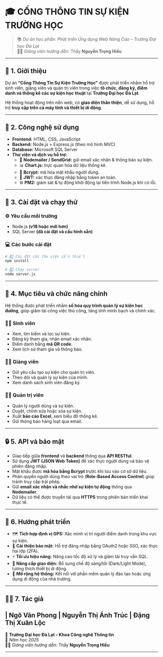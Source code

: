 # 🎓 CỔNG THÔNG TIN SỰ KIỆN TRƯỜNG HỌC

> 📚 *Dự án học phần: Phát triển Ứng dụng Web Nâng Cao – Trường Đại học Đà Lạt*  
> 👨‍🏫 *Giảng viên hướng dẫn:* Thầy **Nguyễn Trọng Hiếu**

---

## 🚀 1. Giới thiệu

Dự án **“Cổng Thông Tin Sự Kiện Trường Học”** được phát triển nhằm hỗ trợ sinh viên, giảng viên và quản trị viên trong việc **tổ chức, đăng ký, điểm danh và thống kê các sự kiện học thuật** tại **Trường Đại học Đà Lạt**.

Hệ thống hoạt động trên nền web, có **giao diện thân thiện**, dễ sử dụng, hỗ trợ **truy cập trên cả máy tính và thiết bị di động**.

---

## 🧩 2. Công nghệ sử dụng

- **Frontend:** HTML, CSS, JavaScript  
- **Backend:** Node.js + Express.js (theo mô hình MVC)  
- **Database:** Microsoft SQL Server  
- **Thư viện và dịch vụ hỗ trợ:**
  - 📧 **Nodemailer / SendGrid:** gửi email xác nhận & thông báo sự kiện.  
  - 📊 **Chart.js:** trực quan hóa dữ liệu thống kê.  
  - 🔐 **Bcrypt:** mã hóa mật khẩu người dùng.  
  - 🪪 **JWT:** xác thực đăng nhập bằng token an toàn.  
  - ⚙️ **PM2:** giám sát & tự động khởi động lại tiến trình Node.js khi có lỗi.

---

## 🧰 3. Cài đặt và chạy thử

### ⚙️ Yêu cầu môi trường
- Node.js **(v18 hoặc mới hơn)**  
- SQL Server **(đã cài đặt và cấu hình sẵn)**  

### 💻 Các bước cài đặt
```bash
# 1️⃣ Cài đặt các thư viện cần thiết
npm install

# 2️⃣ Chạy server
node server.js
 ```
---
## 🎯 4. Mục tiêu và chức năng chính

Hệ thống được phát triển nhằm **số hóa quy trình quản lý sự kiện học đường**, giúp giảm tải công việc thủ công, tăng tính minh bạch và chính xác.

### 👩‍🎓 Sinh viên
- Xem, tìm kiếm và lọc sự kiện.  
- Đăng ký tham gia, nhận email xác nhận.  
- Điểm danh bằng **mã QR code**.  
- Xem lịch sử tham gia và thông báo.

### 👨‍🏫 Giảng viên
- Gửi yêu cầu tạo sự kiện cho quản trị viên.  
- Theo dõi và quản lý sự kiện của mình.  
- Xem danh sách sinh viên đăng ký.

### 🧑‍💼 Quản trị viên
- Quản lý người dùng và sự kiện.  
- Duyệt, chỉnh sửa hoặc xóa sự kiện.  
- Xuất **báo cáo Excel**, xem biểu đồ thống kê.  
- Gửi thông báo hàng loạt qua email.  

---

## 🔒 5. API và bảo mật

- Giao tiếp giữa **frontend** và **backend** thông qua **API RESTful**.  
- Sử dụng **JWT (JSON Web Token)** để xác thực người dùng và bảo vệ phiên đăng nhập.  
- Mật khẩu được **mã hóa bằng Bcrypt** trước khi lưu vào cơ sở dữ liệu.  
- Phân quyền người dùng theo vai trò (**Role-Based Access Control**) giúp tránh truy cập trái phép.  
- Gửi **email xác nhận và nhắc nhở sự kiện tự động** thông qua **Nodemailer**.  
- Dữ liệu có thể được truyền tải qua **HTTPS** trong phiên bản triển khai thực tế.

---

## 🧭 6. Hướng phát triển

- 🗺️ **Tích hợp định vị GPS:** Xác minh vị trí người điểm danh trong khu vực sự kiện.  
- 🔐 **Cải thiện bảo mật:** Hỗ trợ đăng nhập bằng OAuth2 hoặc SSO, xác thực hai lớp (2FA).  
- ⚡ **Tối ưu hiệu năng:** Nâng cao tốc độ xử lý và giảm tải truy vấn SQL.  
- 🎨 **Nâng cấp giao diện:** Bổ sung chế độ sáng/tối (Dark/Light Mode), tương thích thiết bị di động.  
- 🔗 **Mở rộng hệ thống:** Kết nối với phần mềm quản lý đào tạo hoặc ứng dụng di động của nhà trường.  

---

## 👨‍💻 7. Tác giả
| **Ngô Văn Phong** 
| **Nguyễn Thị Ánh Trúc** 
| **Đặng Thị Xuân Lộc** 
---

🏫 **Trường Đại học Đà Lạt – Khoa Công nghệ Thông tin**  
📅 *Năm học 2025*  
👨‍🏫 *Giảng viên hướng dẫn:* Thầy **Nguyễn Trọng Hiếu**

---

